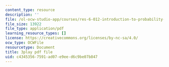 ```yaml
---
content_type: resource
description: ''
file: /ol-ocw-studio-app/courses/res-6-012-introduction-to-probability-spring-2018/c43453567591ad07e9eed6c9be07b847_R4nGGs0m7lo.pdf
file_size: 13922
file_type: application/pdf
learning_resource_types: []
license: https://creativecommons.org/licenses/by-nc-sa/4.0/
ocw_type: OCWFile
resourcetype: Document
title: 3play pdf file
uid: c4345356-7591-ad07-e9ee-d6c9be07b847
---
```

